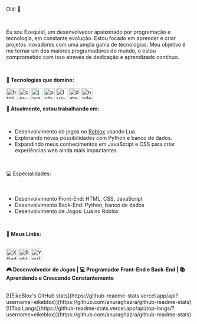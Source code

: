 <p>Olá! 👋</p>
<br>
<p>Eu sou Ezequiel, um desenvolvedor apaixonado por programação e tecnologia, em constante evolução. Estou focado em aprender e criar projetos inovadores com uma ampla gama de tecnologias. Meu objetivo é me tornar um dos maiores programadores do mundo, e estou comprometido com isso através de dedicação e aprendizado contínuo.</p>
<br>
<p style="font-weight: bold;">🔧 Tecnologias que domino:</p>
<img src="https://img.shields.io/badge/HTML-239120?style=for-the-badge&logo=html5&logoColor=white" alt="html-logo" height="30" />
<img src="https://img.shields.io/badge/CSS-239120?&style=for-the-badge&logo=css3&logoColor=white" alt="css-logo" height="30"/>
<img src="https://img.shields.io/badge/JavaScript-F7DF1E?style=for-the-badge&logo=javascript&logoColor=black" alt="javascript-logo" height="30"/>
<img src="https://img.shields.io/badge/Python-3776AB?style=for-the-badge&logo=python&logoColor=white" alt="python-logo" height="30"/>
<img src="https://img.shields.io/badge/Lua-2C2D72?style=for-the-badge&logo=lua&logoColor=white" alt="lua-logo" height="30"/>
<img src="https://img.shields.io/badge/Database-00758F?style=for-the-badge&logo=sqlite&logoColor=white" alt="database-logo" height="30"/>
<img src="https://img.shields.io/badge/Node.js-43853D?style=for-the-badge&logo=node.js&logoColor=white" alt="nodejs-logo" height="30"/>
<br>
<p style="font-weight: bold;">🚀 Atualmente, estou trabalhando em:</p>
<br>
<ul>
  <li>Desenvolvimento de jogos no <a href="https://www.roblox.com/games/7679295117/Dragon-Ball-Plus" title="Veja meu jogo no Roblox">Roblox</a> usando Lua.</li>
  <li>Explorando novas possibilidades com Python e banco de dados.</li>
  <li>Expandindo meus conhecimentos em JavaScript e CSS para criar experiências web ainda mais impactantes.</li>
</ul>
<br>
<p>💻 Especialidades:</p>
<br>
<ul>
  <li>Desenvolvimento Front-End: HTML, CSS, JavaScript</li>
  <li>Desenvolvimento Back-End: Python, banco de dados</li>
  <li>Desenvolvimento de Jogos: Lua no Roblox</li>
</ul>
<br>
<p style="font-weight: bold;">🌟 Meus Links:</p>
<br>
<a href="https://x.com/EikeBlox" title="Este é meu perfil no X"><img src="https://img.shields.io/badge/X-%23000000.svg?logo=X&logoColor=white" alt="X Badge" height="30"></a>
<a href="https://www.roblox.com/pt/users/597434013/profile" title="Este é meu jogo no Roblox"><img src="https://img.shields.io/badge/Roblox-000000?style=for-the-badge&logo=roblox&logoColor=white" alt="Roblox Badge" height="30"></a>
<a href="https://www.youtube.com/@EikeBlox" title="Este é meu canal no YouTube"><img src="https://img.shields.io/badge/YouTube-FF0000?style=for-the-badge&logo=youtube&logoColor=white" alt="YouTube Badge" height="30"></a>
<br>
<p style="font-weight: bold;">🎮 Desenvolvedor de Jogos | 💻 Programador Front-End e Back-End | 📚 Aprendendo e Crescendo Constantemente</p>
<br>
[![EikeBlox's GitHub stats](https://github-readme-stats.vercel.app/api?username=eikeblox)](https://github.com/anuraghazra/github-readme-stats)
<br>
[![Top Langs](https://github-readme-stats.vercel.app/api/top-langs/?username=eikeblox)](https://github.com/anuraghazra/github-readme-stats)
